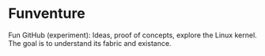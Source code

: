 # Funventure
Fun GitHub (experiment): Ideas, proof of concepts, explore the Linux kernel. The goal is to understand its fabric and existance.
